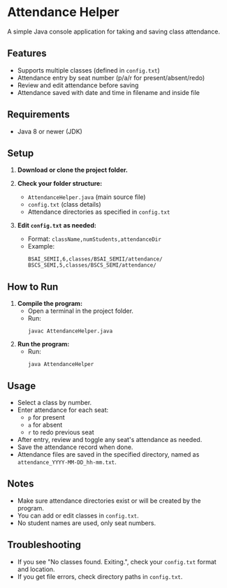 # Attendance Helper

A simple Java console application for taking and saving class attendance.

## Features
- Supports multiple classes (defined in `config.txt`)
- Attendance entry by seat number (p/a/r for present/absent/redo)
- Review and edit attendance before saving
- Attendance saved with date and time in filename and inside file

## Requirements
- Java 8 or newer (JDK)

## Setup
1. **Download or clone the project folder.**
2. **Check your folder structure:**
   - `AttendanceHelper.java` (main source file)
   - `config.txt` (class details)
   - Attendance directories as specified in `config.txt`

3. **Edit `config.txt` as needed:**
   - Format: `className,numStudents,attendanceDir`
   - Example:
     ```
     BSAI_SEMII,6,classes/BSAI_SEMII/attendance/
     BSCS_SEMI,5,classes/BSCS_SEMI/attendance/
     ```

## How to Run
1. **Compile the program:**
   - Open a terminal in the project folder.
   - Run:
     ```
     javac AttendanceHelper.java
     ```
2. **Run the program:**
   - Run:
     ```
     java AttendanceHelper
     ```

## Usage
- Select a class by number.
- Enter attendance for each seat:
  - `p` for present
  - `a` for absent
  - `r` to redo previous seat
- After entry, review and toggle any seat's attendance as needed.
- Save the attendance record when done.
- Attendance files are saved in the specified directory, named as `attendance_YYYY-MM-DD_hh-mm.txt`.

## Notes
- Make sure attendance directories exist or will be created by the program.
- You can add or edit classes in `config.txt`.
- No student names are used, only seat numbers.

## Troubleshooting
- If you see "No classes found. Exiting.", check your `config.txt` format and location.
- If you get file errors, check directory paths in `config.txt`.
